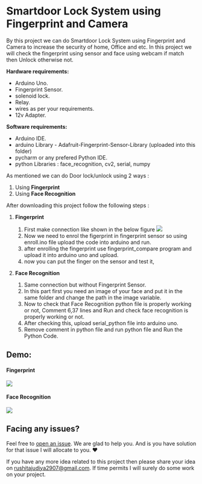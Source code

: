 # Smartdoor Lock System using Fingerprint and Camera 

By this project we can do Smartdoor Lock System using Fingerprint and Camera to increase the security of home, Office and etc. In this project we will check the fingerprint using sensor and face using webcam if match then Unlock otherwise not.

**Hardware requirements:**
- Arduino Uno.
- Fingerprint Sensor.
- solenoid lock.
- Relay.
- wires as per your requirements. 
- 12v Adapter.

**Software requirements:**
- Arduino IDE.
- arduino Library - Adafruit-Fingerprint-Sensor-Library (uploaded into this folder)
- pycharm or any prefered Python IDE.
- python Libraries : face_recognition, cv2, serial, numpy

As mentioned we can do Door lock/unlock using 2 ways : <br>
1. Using **Fingerprint**
2. Using **Face Recognition**

After downloading this project follow the following steps :
1. **Fingerprint**
    1. First make connection like shown in the below figure
        ![](https://github.com/Rushit2907/Smartdoor-Lock-System-using-Fingerprint-and-Camera/blob/main/Pin%20Diagram.jpg)
    2. Now we need to enrol the figerprint in fingerprint sensor so using enroll.ino file upload the code into arduino and run.
    3. after enrolling the fingerprint use fingerprint_compare program and upload it into arduino uno and upload.
    4. now you can put the finger on the sensor and test it,

2. **Face Recognition**
    1. Same connection but without Fingerprint Sensor.
    2. In this part first you need an image of your face and put it in the same folder and change the path in the image variable.
    3. Now to check that Face Recognition python file is properly working or not, Comment 6,37 lines and Run and check face recognition is properly working or not.
    4. After checking this, upload serial_python file into arduino uno.
    5. Remove comment in python file and run python file and Run the Python Code.

## Demo:
#### Fingerprint
![](https://github.com/Rushit2907/Smartdoor-Lock-System-using-Fingerprint-and-Camera/blob/main/demo1.gif)

#### Face Recognition
![](https://github.com/Rushit2907/Smartdoor-Lock-System-using-Fingerprint-and-Camera/blob/main/demo2.gif)

## Facing any issues?

Feel free to [open an issue](https://github.com/Rushit2907/Smartdoor-Lock-System-using-Fingerprint-and-Camera/issues/new). We are glad to help you. And is you have solution for that issue I will allocate to you. ❤️ 

If you have any more idea related to this project then please share your idea on rushitajudiya2907@gmail.com. If time permits I will surely do some work on your project.

